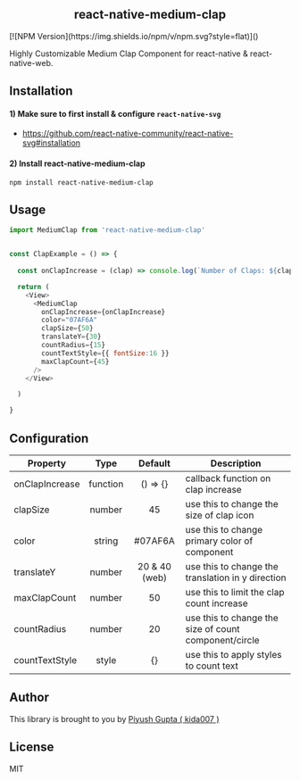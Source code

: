 <h2><div align="center">react-native-medium-clap</div></h2>
[![NPM Version](https://img.shields.io/npm/v/npm.svg?style=flat)]()

Highly Customizable Medium Clap Component for react-native & react-native-web.

## Installation
#### 1) Make sure to first install & configure `react-native-svg` 
- https://github.com/react-native-community/react-native-svg#installation

#### 2) Install react-native-medium-clap
```
npm install react-native-medium-clap
```

## Usage
```javascript
import MediumClap from 'react-native-medium-clap'


const ClapExample = () => {
  
  const onClapIncrease = (clap) => console.log(`Number of Claps: ${clap}`)

  return (
    <View>
      <MediumClap
        onClapIncrease={onClapIncrease}
        color="07AF6A"
        clapSize={50}
        translateY={30}
        countRadius={15}
        countTextStyle={{ fontSize:16 }}
        maxClapCount={45}
      />
    </View>

  )

}

```

## Configuration

| Property      | Type          | Default             | Description |
| -------------     |:-------------:|:------------:       | ----------- |
| onClapIncrease    | function      | () => {}     | callback function on clap increase
| clapSize          | number        | 45           | use this to change the size of clap icon
| color             | string        | #07AF6A      | use this to change primary color of component
| translateY        | number        | 20 & 40 (web)| use this to change the translation in y direction 
| maxClapCount      | number        | 50           | use this to limit the clap count increase
| countRadius       | number        | 20           | use this to change the size of count component/circle
| countTextStyle    | style         | {}           | use this to apply styles to count text


## Author
This library is brought to you by [Piyush Gupta ( kida007 )](https://twitter.com/kidaa007)

## License
MIT

